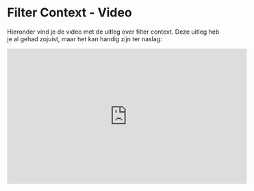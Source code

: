 # Filter Context - Video

Hieronder vind je de video met de uitleg over filter context. Deze uitleg heb je al gehad zojuist, maar het kan handig zijn ter naslag:

<iframe width="560" height="315" src="https://www.youtube.com/embed/cg6FLNeUEng" frameborder="0" allow="accelerometer; autoplay; encrypted-media; gyroscope; picture-in-picture" allowfullscreen></iframe>
